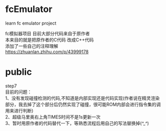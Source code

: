 # fcEmulator
learn fc emulator project

fc模拟器项目 
目前大部分代码来自于原作者  
本来目的就是把原作者的C代码 改成C++代码  
添加了一些自己的注释理解  
https://zhuanlan.zhihu.com/p/43999178

public  
=========================================  
step7  
目前的问题：  
1、没有发现碰撞检测的代码,不知道是内部实现还是代码实现(作者说在精灵渲染部分，我去掉了这个部分后仍然实现了碰撞，很可能ROM内部会进行指令集的调用来进行判断)  
2、超级马里奥右上角TIMES时间不是1s更新一次  
3、暂时用原作者的代码替代一下，等熟悉流程后用自己的写法替换掉(*^_^*)  
